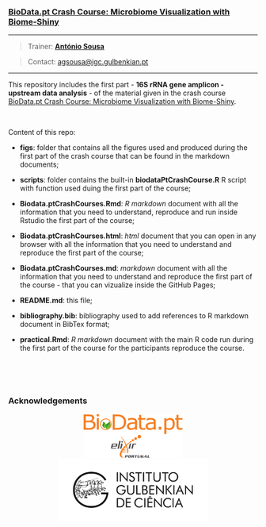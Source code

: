 ### [BioData.pt Crash Course: Microbiome Visualization with Biome-Shiny](https://biodata.pt/event/biodatapt-crash-course-microbiome-visualization-biome-shiny)

---

>Trainer: [**António Sousa**](https://antonioggsousa.github.io)

>Contact: agsousa@igc.gulbenkian.pt

--- 

This repository includes the first part - **16S rRNA gene amplicon - upstream data analysis** - of the material given in the crash course [BioData.pt Crash Course: Microbiome Visualization with Biome-Shiny](https://igcbioinformatics.github.io/biomeshinycourse). 

<br>

Content of this repo:

   + **figs**: folder that contains all the figures used and produced during the first part of the crash course that can be found in the markdown documents;
   
   + **scripts**: folder contains the built-in **biodataPtCrashCourse.R** R script with function used duing the first part of the course;
   
   + **Biodata.ptCrashCourses.Rmd**: *R markdown* document with all the information that you need to understand, reproduce and run inside Rstudio the first part of the course;
   
   + **Biodata.ptCrashCourses.html**: *html* document that you can open in any browser with all the information that you need to understand and reproduce the first part of the course;
   
   + **Biodata.ptCrashCourses.md**: *markdown* document with all the information that you need to understand and reproduce the first part of the course - that you can vizualize inside the GitHub Pages;
   
   + **README.md**: this file;
   
   + **bibliography.bib**: bibliography used to add references to R markdown document in BibTex format;
   
   + **practical.Rmd**: *R markdown* document with the main R code run during the first part of the course for the participants reproduce the course.


   
<br>
<br>
<br>

### Acknowledgements

<center><figure>
  <img src="figs/biodata_elixir.png" alt="dada2" width="200" class="center">
  <img src="figs/logoIGC2014.png" alt="dada2" width="300" class="center">
</figure></center>
